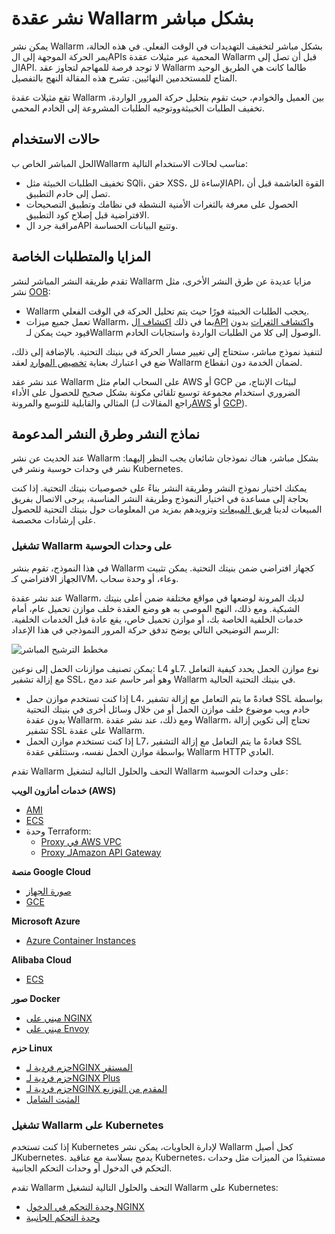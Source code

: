 # نشر عقدة Wallarm بشكل مباشر

يمكن نشر Wallarm بشكل مباشر لتخفيف التهديدات في الوقت الفعلي. في هذه الحالة، يمر الحركة الموجهة إلى الAPIs المحمية عبر مثيلات عقدة Wallarm قبل أن تصل إلى الAPI. لا توجد فرصة للمهاجم لتجاوز عقد Wallarm طالما كانت هي الطريق الوحيد المتاح للمستخدمين النهائيين. تشرح هذه المقالة النهج بالتفصيل.

تقع مثيلات عقدة Wallarm بين العميل والخوادم، حيث تقوم بتحليل حركة المرور الواردة، تخفيف الطلبات الخبيثةووتوجيه الطلبات المشروعة إلى الخادم المحمي.

## حالات الاستخدام

الحل المباشر الخاص بWallarm مناسب لحالات الاستخدام التالية:

* تخفيف الطلبات الخبيثة مثل SQli، حقن XSS، الإساءة للAPI، القوة الغاشمة قبل أن تصل إلى خادم التطبيق.
* الحصول على معرفة بالثغرات الأمنية النشطة في نظامك وتطبيق التصحيحات الافتراضية قبل إصلاح كود التطبيق.
* مراقبة جرد الAPI وتتبع البيانات الحساسة.

## المزايا والمتطلبات الخاصة

تقدم طريقة النشر المباشر لنشر Wallarm مزايا عديدة عن طرق النشر الأخرى، مثل نشر [OOB](../oob/overview.md):

* Wallarm يحجب الطلبات الخبيثة فورًا حيث يتم تحليل الحركة في الوقت الفعلي.
* تعمل جميع ميزات Wallarm، بما في ذلك [اكتشاف الAPI](../../api-discovery/overview.md) و[اكتشاف الثغرات](../../about-wallarm/detecting-vulnerabilities.md) بدون قيود حيث يمكن لـWallarm الوصول إلى كلا من الطلبات الواردة واستجابات الخادم.

لتنفيذ نموذج مباشر، ستحتاج إلى تغيير مسار الحركة في بنيتك التحتية. بالإضافة إلى ذلك، ضع في اعتبارك بعناية [تخصيص الموارد](../../admin-en/configuration-guides/allocate-resources-for-node.md) لعقد Wallarm لضمان الخدمة دون انقطاع.

عند نشر عقد Wallarm على السحاب العام مثل AWS أو GCP لبيئات الإنتاج، من الضروري استخدام مجموعة توسيع تلقائي مكونة بشكل صحيح للحصول على الأداء المثالي والقابلية للتوسع والمرونة (راجع المقالات لـ[AWS](../../admin-en/installation-guides/amazon-cloud/autoscaling-overview.md) أو [GCP](../../admin-en/installation-guides/google-cloud/autoscaling-overview.md)).

## نماذج النشر وطرق النشر المدعومة

عند الحديث عن نشر Wallarm بشكل مباشر، هناك نموذجان شائعان يجب النظر إليهما: نشر في وحدات حوسبة ونشر في Kubernetes.

يمكنك اختيار نموذج النشر وطريقة النشر بناءً على خصوصيات بنيتك التحتية. إذا كنت بحاجة إلى مساعدة في اختيار النموذج وطريقة النشر المناسبة، يرجى الاتصال بفريق المبيعات لدينا [فريق المبيعات](mailto:sales@wallarm.com) وتزويدهم بمزيد من المعلومات حول بنيتك التحتية للحصول على إرشادات مخصصة.

### تشغيل Wallarm على وحدات الحوسبة

في هذا النموذج، تقوم بنشر Wallarm كجهاز افتراضي ضمن بنيتك التحتية. يمكن تثبيت الجهاز الافتراضي كـVM، وعاء، أو وحدة سحاب.

عند نشر عقدة Wallarm، لديك المرونة لوضعها في مواقع مختلفة ضمن أعلى بنيتك الشبكية. ومع ذلك، النهج الموصى به هو وضع العقدة خلف موازن تحميل عام، أمام خدمات الخلفية الخاصة بك، أو موازن تحميل خاص، يقع عادة قبل الخدمات الخلفية. الرسم التوضيحي التالي يوضح تدفق حركة المرور النموذجي في هذا الإعداد:

![مخطط الترشيح المباشر](../../images/waf-installation/inline/wallarm-inline-deployment-scheme.png)

يمكن تصنيف موازنات الحمل إلى نوعين: L4 وL7. نوع موازن الحمل يحدد كيفية التعامل مع إزالة تشفير SSL، وهو أمر حاسم عند دمج Wallarm في بنيتك التحتية الحالية.

* إذا كنت تستخدم موازن حمل L4، فعادةً ما يتم التعامل مع إزالة تشفير SSL بواسطة خادم ويب موضوع خلف موازن الحمل أو من خلال وسائل أخرى في بنيتك التحتية بدون عقدة Wallarm. ومع ذلك، عند نشر عقدة Wallarm، تحتاج إلى تكوين إزالة تشفير SSL على عقدة Wallarm.
* إذا كنت تستخدم موازن الحمل L7، فعادةً ما يتم التعامل مع إزالة التشفير SSL بواسطة موازن الحمل نفسه، وستتلقى عقدة Wallarm HTTP العادي.

تقدم Wallarm التحف والحلول التالية لتشغيل Wallarm على وحدات الحوسبة:

**خدمات أمازون الويب (AWS)**

* [AMI](compute-instances/aws/aws-ami.md)
* [ECS](compute-instances/aws/aws-ecs.md)
* وحدة Terraform:
    * [Proxy في AWS VPC](compute-instances/aws/terraform-module-for-aws-vpc.md)
    * [Proxy لـAmazon API Gateway](compute-instances/aws/terraform-module-for-aws-api-gateway.md)

**منصة Google Cloud**

* [صورة الجهاز](compute-instances/gcp/machine-image.md)
* [GCE](compute-instances/gcp/gce.md)

**Microsoft Azure**

* [Azure Container Instances](compute-instances/azure/docker-image.md)

**Alibaba Cloud**

* [ECS](compute-instances/alibaba/docker-image.md)

**صور Docker**

* [مبني على NGINX](compute-instances/docker/nginx-based.md)
* [مبني على Envoy](compute-instances/docker/envoy-based.md)

**حزم Linux**

* [حزم فردية لـNGINX المستقر](compute-instances/linux/individual-packages-nginx-stable.md)
* [حزم فردية لـNGINX Plus](compute-instances/linux/individual-packages-nginx-plus.md)
* [حزم فردية لـNGINX المقدم من التوزيع](compute-instances/linux/individual-packages-nginx-distro.md)
* [المثبت الشامل](compute-instances/linux/all-in-one.md)

### تشغيل Wallarm على Kubernetes

إذا كنت تستخدم Kubernetes لإدارة الحاويات، يمكن نشر Wallarm كحل أصيل لـKubernetes. يدمج بسلاسة مع عناقيد Kubernetes، مستفيدًا من الميزات مثل وحدات التحكم في الدخول أو وحدات التحكم الجانبية.

تقدم Wallarm التحف والحلول التالية لتشغيل Wallarm على Kubernetes:

* [وحدة التحكم في الدخول NGINX](../../admin-en/installation-kubernetes-en.md)
* [وحدة التحكم الجانبية](../kubernetes/sidecar-proxy/deployment.md)